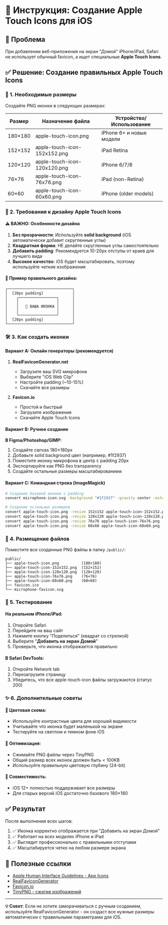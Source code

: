 # 📱 Инструкция: Создание Apple Touch Icons для iOS

## 🎯 **Проблема**
При добавлении веб-приложения на экран "Домой" iPhone/iPad, Safari не использует обычный favicon, а ищет специальные **Apple Touch Icons**.

## ✅ **Решение: Создание правильных Apple Touch Icons**

### **📐 1. Необходимые размеры**

Создайте PNG иконки в следующих размерах:

| Размер    | Назначение файла              | Устройство/Использование       |
|-----------|-------------------------------|--------------------------------|
| 180×180   | apple-touch-icon.png          | iPhone 6+ и новые модели      |
| 152×152   | apple-touch-icon-152x152.png  | iPad Retina                    |
| 120×120   | apple-touch-icon-120x120.png  | iPhone 6/7/8                   |
| 76×76     | apple-touch-icon-76x76.png    | iPad (non-Retina)             |
| 60×60     | apple-touch-icon-60x60.png    | iPhone (older models)          |

### **🎨 2. Требования к дизайну Apple Touch Icons**

#### ⚠️ **ВАЖНО: Особенности дизайна**

1. **Без прозрачности**: Используйте **solid background** (iOS автоматически добавит скругленные углы)
2. **Квадратная форма**: НЕ делайте скругленные углы самостоятельно
3. **Добавить padding**: Рекомендуется 10-20px отступы от краев для лучшего вида
4. **Высокое качество**: iOS будет масштабировать, поэтому используйте четкие изображения

#### 🎯 **Пример правильного дизайна:**
```
┌─────────────────────────────┐
│  [20px padding]             │
│    ┌─────────────────┐      │
│    │                 │      │
│    │   🎤 ВАША ИКОНКА │      │
│    │                 │      │
│    └─────────────────┘      │
│  [20px padding]             │
└─────────────────────────────┘
```

### **🛠️ 3. Как создать иконки**

#### **Вариант A: Онлайн генераторы (рекомендуется)**

1. **RealFaviconGenerator.net**
   - Загрузите ваш SVG микрофона
   - Выберите "iOS Web Clip"
   - Настройте padding (~10-15%)
   - Скачайте все размеры

2. **Favicon.io**
   - Простой и быстрый
   - Загрузите изображение
   - Скачайте Apple Touch Icons

#### **Вариант B: Ручное создание**

**В Figma/Photoshop/GIMP:**

1. Создайте canvas 180×180px
2. Добавьте solid background цвет (например, #1f2937)
3. Поместите иконку микрофона в центр с padding 20px
4. Экспортируйте как PNG без transparency
5. Создайте остальные размеры масштабированием

#### **Вариант C: Командная строка (ImageMagick)**

```bash
# Создание базовой иконки с padding
convert microphone-icon.svg -background "#1f2937" -gravity center -extent 180x180 apple-touch-icon.png

# Создание остальных размеров
convert apple-touch-icon.png -resize 152x152 apple-touch-icon-152x152.png
convert apple-touch-icon.png -resize 120x120 apple-touch-icon-120x120.png
convert apple-touch-icon.png -resize 76x76 apple-touch-icon-76x76.png
convert apple-touch-icon.png -resize 60x60 apple-touch-icon-60x60.png
```

### **📁 4. Размещение файлов**

Поместите все созданные PNG файлы в папку `/public/`:

```
public/
├── apple-touch-icon.png          (180×180)
├── apple-touch-icon-152x152.png  (152×152)
├── apple-touch-icon-120x120.png  (120×120)
├── apple-touch-icon-76x76.png    (76×76)
├── apple-touch-icon-60x60.png    (60×60)
├── favicon.ico
└── microphone-favicon.svg
```

### **🧪 5. Тестирование**

#### **На реальном iPhone/iPad:**

1. Откройте Safari
2. Перейдите на ваш сайт
3. Нажмите кнопку "Поделиться" (квадрат со стрелкой)
4. Выберите "**Добавить на экран Домой**"
5. Проверьте, что иконка отображается правильно

#### **В Safari DevTools:**

1. Откройте Network tab
2. Перезагрузите страницу
3. Убедитесь, что все apple-touch-icon файлы загружаются (статус 200)

### **✨ 6. Дополнительные советы**

#### **🎨 Цветовая схема:**
- Используйте контрастные цвета для хорошей видимости
- Учитывайте что иконка будет маленькой на экране
- Тестируйте на светлом и темном фоне iOS

#### **🚀 Оптимизация:**
- Сжимайте PNG файлы через TinyPNG
- Общий размер всех иконок должен быть < 100KB
- Используйте правильную цветовую глубину (24-bit)

#### **📱 Совместимость:**
- iOS 12+ полностью поддерживает все размеры
- Для старых версий iOS достаточно базового 180×180

## ✅ **Результат**

После выполнения всех шагов:

1. ✅ Иконка корректно отображается при "Добавить на экран Домой"
2. ✅ Работает на всех моделях iPhone и iPad
3. ✅ Выглядит профессионально с правильными отступами
4. ✅ Масштабируется четко на любом размере экрана

## 🔗 **Полезные ссылки**

- [Apple Human Interface Guidelines - App Icons](https://developer.apple.com/design/human-interface-guidelines/app-icons)
- [RealFaviconGenerator](https://realfavicongenerator.net/)
- [Favicon.io](https://favicon.io/)
- [TinyPNG - сжатие изображений](https://tinypng.com/)

---

**💡 Совет**: Если не хотите заморачиваться с ручным созданием, используйте RealFaviconGenerator - он создаст все нужные размеры автоматически с правильными параметрами для iOS. 